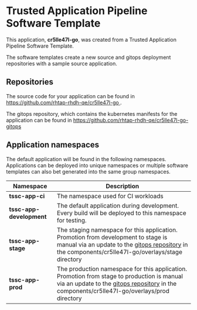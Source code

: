# Trusted Application Pipeline Software Template

This application, **cr5lle47l-go**, was created from a Trusted Application Pipeline Software Template.

The software templates create a new source and gitops deployment repositories with a sample source application. 

## Repositories

The source code for your application can be found in [https://github.com/rhtap-rhdh-qe/cr5lle47l-go ](https://github.com/rhtap-rhdh-qe/cr5lle47l-go ).
 
The gitops repository, which contains the kubernetes manifests for the application can be found in 
[https://github.com/rhtap-rhdh-qe/cr5lle47l-go-gitops ](https://github.com/rhtap-rhdh-qe/cr5lle47l-go-gitops ) 

## Application namespaces 

The default application will be found in the following namespaces. Applications can be deployed into unique namespaces or multiple software templates can also bet generated into the same group namespaces.  

|  Namespace   |  Description   |  
| -------- | -------- |
| **tssc-app-ci** | The namespace used for CI workloads |
| **tssc-app-development** | The default application during development. Every build will be deployed to this namespace for testing. |
| **tssc-app-stage** | The staging namespace for this application. Promotion from development to stage is manual via an update to the [gitops repository](https://github.com/rhtap-rhdh-qe/cr5lle47l-go-gitops ) in the components/cr5lle47l-go/overlays/stage directory |
| **tssc-app-prod** | The production namespace for this application. Promotion from stage to production is manual via an update to the [gitops repository](https://github.com/rhtap-rhdh-qe/cr5lle47l-go-gitops ) in the components/cr5lle47l-go/overlays/prod directory |